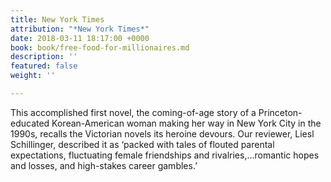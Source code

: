 ```yaml
---
title: New York Times
attribution: "*New York Times*"
date: 2018-03-11 18:17:00 +0000
book: book/free-food-for-millionaires.md
description: ''
featured: false
weight: ''

---
```

This accomplished first novel, the coming-of-age story of a Princeton-educated Korean-American woman making her way in New York City in the 1990s, recalls the Victorian novels its heroine devours. Our reviewer, Liesl Schillinger, described it as ‘packed with tales of flouted parental expectations, fluctuating female friendships and rivalries,…romantic hopes and losses, and high-stakes career gambles.’